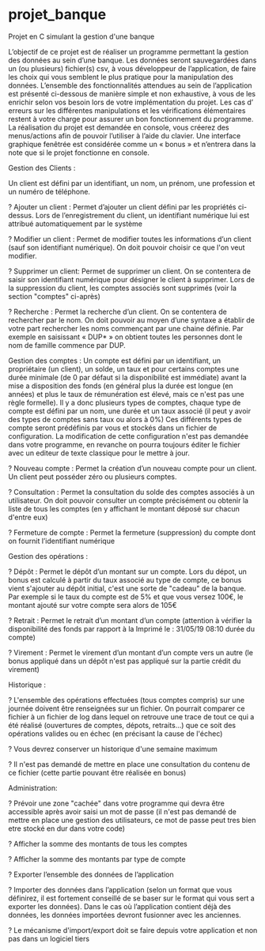 # projet_banque
Projet en C simulant la gestion d'une banque

L’objectif de ce projet est de réaliser un programme permettant la gestion des données au sein d’une
banque.
Les données seront sauvegardées dans un (ou plusieurs) fichier(s) csv, à vous développeur de l’application,
de faire les choix qui vous semblent le plus pratique pour la manipulation des données.
L’ensemble des fonctionnalités attendues au sein de l’application est présenté ci-dessous de manière simple
et non exhaustive, à vous de les enrichir selon vos besoin lors de votre implémentation du projet. Les cas d’
erreurs sur les différentes manipulations et les vérifications élémentaires restent à
votre charge pour assurer un bon fonctionnement du programme.
La réalisation du projet est demandée en console, vous créerez des menus/actions afin de pouvoir l’utiliser à
l’aide du clavier.
Une interface graphique fenêtrée est considérée comme un « bonus » et n’entrera dans la note que si le
projet fonctionne en console.


Gestion des Clients :

Un client est défini par un identifiant, un nom, un prénom, une profession et un numéro de
téléphone.

? Ajouter un client :
Permet d’ajouter un client défini par les propriétés ci-dessus. Lors de l’enregistrement du
client, un identifiant numérique lui est attribué automatiquement par le système

? Modifier un client :
Permet de modifier toutes les informations d’un client (sauf son identifiant numérique). On doit pouvoir
choisir ce que l'on veut modifier.

? Supprimer un client:
Permet de supprimer un client. On se contentera de saisir son identifiant numérique pour
désigner le client à supprimer. Lors de la suppression du client, les comptes associés sont supprimés (voir la
section "comptes" ci-après)

? Recherche :
Permet la recherche d’un client. On se contentera de rechercher par le nom. On doit pouvoir
au moyen d’une syntaxe a établir de votre part rechercher les noms commençant par une chaine définie.
Par exemple en saisissant « DUP* » on obtient toutes les personnes dont le nom de famille commence par
DUP.



Gestion des comptes :
Un compte est défini par un identifiant, un propriétaire (un client), un solde, un taux et pour certains comptes
une durée minimale (de 0 par défaut si la disponibilité est immédiate) avant la mise a disposition des
fonds (en général plus la durée est longue (en années) et plus le taux de rémunération est élevé, mais ce
n'est pas une règle formelle).
Il y a donc plusieurs types de comptes, chaque type de compte est défini par un nom, une durée et un taux
associé (il peut y avoir des types de comptes sans taux ou alors à 0%)
Ces différents types de compte seront prédéfinis par vous et stockés dans un fichier de configuration. La
modification de cette configuration n'est pas demandée dans votre programme, en revanche on pourra
toujours éditer le fichier avec un editeur de texte classique pour le mettre à jour.

? Nouveau compte :
Permet la création d’un nouveau compte pour un client. Un client peut posséder zéro ou
plusieurs comptes.

? Consultation :
Permet la consultation du solde des comptes associés à un utilisateur.
On doit pouvoir consulter un compte précisément ou obtenir la liste de tous les comptes (en y affichant le
montant déposé sur chacun d'entre eux)

? Fermeture de compte :
Permet la fermeture (suppression) du compte dont on fournit l’identifiant numérique



Gestion des opérations :

? Dépôt :
Permet le dépôt d’un montant sur un compte. Lors du dépot, un bonus est calculé à partir du taux associé
au type de compte, ce bonus vient s'ajouter au dépôt initial, c'est une sorte de "cadeau" de la banque.
Par exemple si le taux du compte est de 5% et que vous versez 100€, le montant ajouté sur votre compte
sera alors de 105€

? Retrait :
Permet le retrait d’un montant d’un compte (attention à vérifier la disponibilité des fonds par rapport à la
Imprimé le : 31/05/19 08:10 durée du compte)

? Virement :
Permet le virement d’un montant d’un compte vers un autre (le bonus appliqué dans un dépôt n'est pas
appliqué sur la partie crédit du virement)



Historique :

? L'ensemble des opérations effectuées (tous comptes compris) sur une journée doivent être renseignées
sur un fichier. On pourrait comparer ce fichier à un fichier de log dans lequel on retrouve une trace de tout
ce qui a été réalisé (ouvertures de comptes, dépots, retraits...) que ce soit des opérations valides ou en
échec (en précisant la cause de l'échec)

? Vous devrez conserver un historique d'une semaine maximum

? Il n'est pas demandé de mettre en place une consultation du contenu de ce fichier (cette partie pouvant
être réalisée en bonus)



Administration:

? Prévoir une zone "cachée" dans votre programme qui devra être accessible après avoir saisi un mot de
passe (il n'est pas demandé de mettre en place une gestion des utilisateurs, ce mot de passe peut tres bien
etre stocké en dur dans votre code)

? Afficher la somme des montants de tous les comptes

? Afficher la somme des montants par type de compte

? Exporter l’ensemble des données de l’application

? Importer des données dans l’application (selon un format que vous définirez, il est fortement conseillé de
se baser sur le format qui vous sert a exporter les données). Dans le cas où l’application contient déjà des
données, les données importées devront fusionner avec les anciennes.

? Le mécanisme d'import/export doit se faire depuis votre application et non pas dans un logiciel tiers
